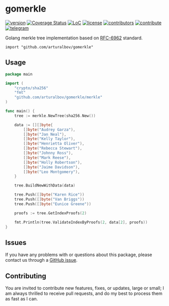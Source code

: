 # gomerkle

[![version](https://img.shields.io/github/release/arturalbov/gomerkle.svg)](https://github.com/arturalbov/gomerkle/releases/latest)
[![Coverage Status](https://coveralls.io/repos/github/arturalbov/gomerkle/badge.svg?branch=master)](https://coveralls.io/github/arturalbov/gomerkle?branch=master)
[![LoC](https://tokei.rs/b1/github/arturalbov/gomerkle)](https://github.com/arturalbov/gomerkle)
[![license](https://img.shields.io/github/license/arturalbov/gomerkle.svg)](https://github.com/arturalbov/gomerkle/blob/master/LICENSE)
[![contributors](https://img.shields.io/github/contributors/arturalbov/gomerkle.svg)](https://github.com/arturalbov/gomerkle/graphs/contributors)
[![contribute](https://img.shields.io/badge/contributions-welcome-orange.svg)](https://github.com/arturalbov/gomerkle/graphs/contributors)
[![telegram](https://img.shields.io/badge/Telegram-%40arturalbov-blue.svg?style=social&logo=telegram)](https://t.me/arturalbov)

Golang merkle tree implementation based on [RFC-6962](https://tools.ietf.org/html/rfc6962#section-2.1) standard.

```
import "github.com/arturalbov/gomerkle"
```
## Usage

```go
package main

import (
	"crypto/sha256"
	"fmt"
	"github.com/arturalbov/gomerkle/merkle"
)

func main() {
	tree := merkle.NewTree(sha256.New())

	data := [][]byte{
		[]byte("Audrey Garza"),
		[]byte("Jan Neal"),
		[]byte("Kelly Taylor"),
		[]byte("Henrietta Oliver"),
		[]byte("Rebecca Stewart"),
		[]byte("Johnny Ross"),
		[]byte("Mark Reese"),
		[]byte("Holly Robertson"),
		[]byte("Jaime Davidson"),
		[]byte("Leo Montgomery"),
	}

	tree.BuildNewWithData(data)

	tree.Push([]byte("Karen Rice"))
	tree.Push([]byte("Van Briggs"))
	tree.Push([]byte("Eunice Greene"))

	proofs := tree.GetIndexProofs(2)

	fmt.Println(tree.ValidateIndexByProofs(2, data[2], proofs))
}
```

## Issues

If you have any problems with or questions about this package, please contact us
through a [GitHub issue](https://github.com/arturalbov/gomerkle/issues).

## Contributing

You are invited to contribute new features, fixes, or updates, large or small;
I am always thrilled to receive pull requests, and do my best to process them
as fast as I can.